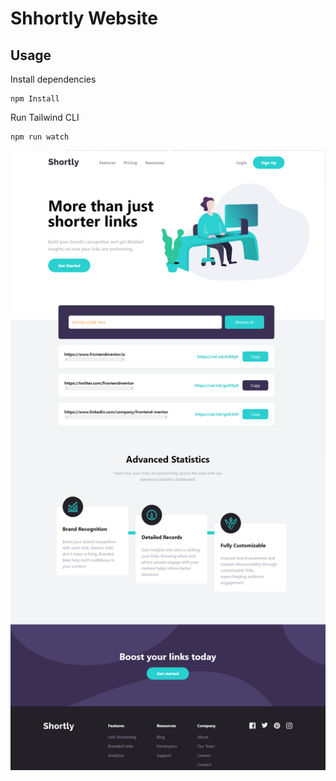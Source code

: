 # Shhortly Website

## Usage

Install dependencies

```
npm Install
```

Run Tailwind CLI

```
npm run watch
```

![Alt text](images/shortly.png)
